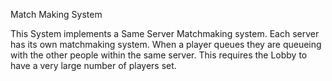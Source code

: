 Match Making System

This System implements a Same Server Matchmaking system. Each server has its own matchmaking system. When a player queues they are queueing with the other people within the same server. This requires the Lobby to have a very large number of players set.
